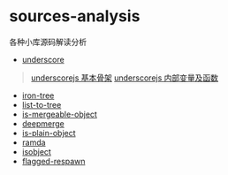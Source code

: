 # sources-analysis
各种小库源码解读分析

- [underscore](https://github.com/jashkenas/underscore/)
> [underscorejs 基本骨架](https://github.com/domsgit/sources-analysis/issues/1)
> [underscorejs 内部变量及函数](https://github.com/domsgit/sources-analysis/issues/2)

- [iron-tree](https://github.com/DenQ/iron-tree)
- [list-to-tree](https://github.com/DenQ/list-to-tree)
- [is-mergeable-object](https://github.com/TehShrike/is-mergeable-object)
- [deepmerge](https://github.com/TehShrike/deepmerge)
- [is-plain-object](https://github.com/jonschlinkert/is-plain-object)
- [ramda](https://github.com/ramda/ramda)
- [isobject](https://github.com/jonschlinkert/isobject)
- [flagged-respawn](https://github.com/gulpjs/flagged-respawn)
